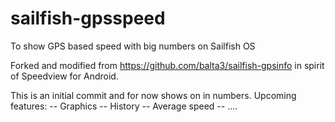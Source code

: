 sailfish-gpsspeed
=================

To show GPS based speed with big numbers on Sailfish OS

Forked and modified from https://github.com/balta3/sailfish-gpsinfo in spirit of Speedview for Android.

This is an initial commit and for now shows on in numbers. 
Upcoming features:
-- Graphics
-- History
-- Average speed
-- ....
